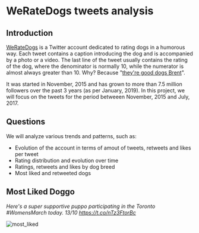 # WeRateDogs tweets analysis

## Introduction

[WeRateDogs](https://twitter.com/dog_rates) is a Twitter account dedicated to rating dogs in a humorous way. Each tweet contains a caption introducing the dog and is accompanied by a photo or a video. The last line of the tweet usually contains the rating of the dog, where the denominator is normally 10, while the numerator is almost always greater than 10. Why? Because "[they're good dogs Brent](https://knowyourmeme.com/memes/theyre-good-dogs-brent)".

It was started in November, 2015 and has grown to more than 7.5 million followers over the past 3 years (as per January, 2019). In this project, we will focus on the tweets for the period betweeen November, 2015 and July, 2017. 

## Questions

We will analyze various trends and patterns, such as:

- Evolution of the account in terms of amout of tweets, retweets and likes per tweet
- Rating distribution and evolution over time
- Ratings, retweets and likes by dog breed
- Most liked and retweeted dogs


## Most Liked Doggo

*Here's a super supportive puppo participating in the Toronto  #WomensMarch today. 13/10 https://t.co/nTz3FtorBc*

![most_liked](https://pbs.twimg.com/media/C2tugXLXgAArJO4.jpg)

